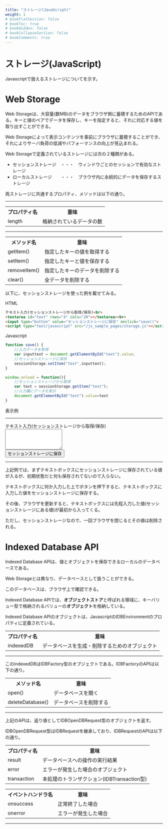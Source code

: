 ```yaml
---
title: "ストレージ(JavaScript)"
weight: 1
# bookFlatSection: false
# bookToc: true
# bookHidden: false
# bookCollapseSection: false
# bookComments: true
---
```


# ストレージ(JavaScript)

Javascriptで扱えるストレージについてを示す。

# Web Storage

Web Storageは、大容量(数MB)のデータをブラウザ側に蓄積するためのAPIである。キーと値のペアでデータを保存し、キーを指定すると、それに対応する値を取り出すことができる。

Web Storageによって表示コンテンツを事前にブラウザに蓄積することができ、それによりサーバ負荷の低減やパフォーマンスの向上が見込まれる。

Web Storageで定義されているストレージには次の２種類がある。

- セッションストレージ　・・・　ウィンドウごとのセッションで有効なストレージ
- ローカルストレージ　　・・・　ブラウザ内に永続的にデータを保存するストレージ

両ストレージに共通するプロパティ、メソッドは以下の通り。

<hr>
<table style="border:none;">
    <tr>
        <th style="border:none;">プロパティ名</td>
        <th style="border:none;">意味</td>
    </tr>
    <tr>
        <td style="border:none;">length</td>
        <td style="border:none;">格納されているデータの数</td>
    </tr>
</table>

<hr>
<table style="border:none;">
    <tr>
        <th style="border:none;">メソッド名</td>
        <th style="border:none;">意味</td>
    </tr>
    <tr>
        <td style="border:none;">getItem()</td>
        <td style="border:none;">指定したキーの値を取得する</td>
    </tr>
    <tr>
        <td style="border:none;">setItem()</td>
        <td style="border:none;">指定したキーと値を保存する</td>
    </tr>
    <tr>
        <td style="border:none;">removeItem()</td>
        <td style="border:none;">指定したキーのデータを削除する</td>
    </tr>
    <tr>
        <td style="border:none;">clear()</td>
        <td style="border:none;">全データを削除する</td>
    </tr>
</table>


以下に、セッションストレージを使った例を載せてみる。

HTML

```html
テキスト入力(セッションストレージから取得/保存)<br>
<textarea id="text" rows="4" cols="20"></textarea><br>
<input type="button" value="セッションストレージに保存" onclick="save()">
<script type="text/javascript" src="/js_sample_pages/storage.js"></script>
```

Javascript

```javascript
function save() {
    //入力データを取得
    var inputtext = document.getElementById("text").value;
    //セッションストレージに保存
    sessionStorage.setItem("text",inputtext);
}

window.onload = function(){
    //セッションストレージから取得
    var text = sessionStorage.getItem("text");
    //入力欄にデータを表示
    document.getElementById("text").value=text
}
```

表示例

<hr>
テキスト入力(セッションストレージから取得/保存)<br>
<textarea id="text" rows="4" cols="20"></textarea><br>
<input type="button" value="セッションストレージに保存" onclick="save()">
<script type="text/javascript" src="/js_sample_pages/storage.js"></script>
<hr>

上記例では、まずテキストボックスにセッションストレージに保存されている値が入るが、初期状態だと何も保存されてないので入らない。

テキストボックスに何か入力した上でボタンを押下すると、テキストボックスに入力した値をセッションストレージに保存する。

その後、ブラウザを更新すると、テキストボックスには先程入力した値(セッションストレージにある値)が最初から入ってくる。

ただし、セッションストレージなので、一回ブラウザを閉じるとその値は削除される。


# Indexed Database API

Indexed Database APIは、値とオブジェクトを保存できるローカルのデータベースである。

Web Storageとは異なり、データベースとして扱うことができる。

このデータベースは、ブラウザ上で確認できる。

Indexed Database APIでは、**オブジェクトストア**と呼ばれる領域に、キーバリュー型で格納されるバリューの**オブジェクト**を格納している。

Indexed Database APIのオブジェクトは、JavascriptのIDBEnvironmentのプロパティに定義されている。

<table style="border:none;">
    <tr>
        <th style="border:none;">プロパティ名</td>
        <th style="border:none;">意味</td>
    </tr>
    <tr>
        <td style="border:none;">indexedDB</td>
        <td style="border:none;">データベースを生成・削除するためのオブジェクト</td>
    </tr>
</table>

<hr>

このindexedDBはIDBFactory型のオブジェクトである。IDBFactoryのAPIは以下の通り。

<table style="border:none;">
    <tr>
        <th style="border:none;">メソッド名</td>
        <th style="border:none;">意味</td>
    </tr>
    <tr>
        <td style="border:none;">open()</td>
        <td style="border:none;">データベースを開く</td>
    </tr>
    <tr>
        <td style="border:none;">deleteDatabase()</td>
        <td style="border:none;">データベースを削除する</td>
    </tr>
</table>

<hr>

上記のAPIは、返り値としてIDBOpenDBRequest型のオブジェクトを返す。

IDBOpenDBRequest型はIDBRequestを継承しており、IDBRequestのAPIは以下の通り。

<table style="border:none;">
    <tr>
        <th style="border:none;">プロパティ名</td>
        <th style="border:none;">意味</td>
    </tr>
    <tr>
        <td style="border:none;">result</td>
        <td style="border:none;">データベースへの操作の実行結果</td>
    </tr>
    <tr>
        <td style="border:none;">error</td>
        <td style="border:none;">エラーが発生した場合のオブジェクト</td>
    </tr>
    <tr>
        <td style="border:none;">transaction</td>
        <td style="border:none;">本処理のトランザクション(IDBTransaction型)</td>
    </tr>
</table>

<table style="border:none;">
    <tr>
        <th style="border:none;">イベントハンドラ名</td>
        <th style="border:none;">意味</td>
    </tr>
    <tr>
        <td style="border:none;">onsuccess</td>
        <td style="border:none;">正常終了した場合</td>
    </tr>
    <tr>
        <td style="border:none;">onerror</td>
        <td style="border:none;">エラーが発生した場合</td>
    </tr>
</table>

<hr>

